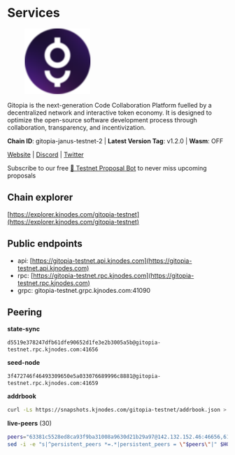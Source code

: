 # Services

<figure><img src="https://raw.githubusercontent.com/kj89/cosmos-images/main/logos/gitopia.png" width="150" alt=""><figcaption></figcaption></figure>

Gitopia is the next-generation Code Collaboration Platform fuelled by  a decentralized network and interactive token economy. It is designed  to optimize the open-source software development process through  collaboration, transparency, and incentivization.

**Chain ID**: gitopia-janus-testnet-2 | **Latest Version Tag**: v1.2.0 | **Wasm**: OFF

[Website](https://gitopia.com/) | [Discord](https://discord.gg/hFTXCGNYDZ) | [Twitter](https://twitter.com/gitopiaDAO)



Subscribe to our free [🤖 Testnet Proposal Bot](https://t.me/kjnodes_testnet_proposal_bot) to never miss upcoming proposals


## Chain explorer
[https://explorer.kjnodes.com/gitopia-testnet](https://explorer.kjnodes.com/gitopia-testnet)

## Public endpoints

* api: [https://gitopia-testnet.api.kjnodes.com](https://gitopia-testnet.api.kjnodes.com)
* rpc: [https://gitopia-testnet.rpc.kjnodes.com](https://gitopia-testnet.rpc.kjnodes.com)
* grpc: gitopia-testnet.grpc.kjnodes.com:41090

## Peering

**state-sync**

```text
d5519e378247dfb61dfe90652d1fe3e2b3005a5b@gitopia-testnet.rpc.kjnodes.com:41656
```

**seed-node**

```text
3f472746f46493309650e5a033076689996c8881@gitopia-testnet.rpc.kjnodes.com:41659
```

**addrbook**
```bash
curl -Ls https://snapshots.kjnodes.com/gitopia-testnet/addrbook.json > $HOME/.gitopia/config/addrbook.json
```

**live-peers** (30)
```bash
peers="63381c5528ed8ca93f9ba31008a9630d21b29a97@142.132.152.46:46656,619a23818cddd40d0b9f57e9754b719da13609bc@65.108.108.52:24656,820024c34989e7605d9367847e1fc2d01ad763bd@65.109.92.235:30656,9c265cb98c21d6748822ca2bed0accacdd8449db@38.242.205.25:26656,52a2fb0aa22551b1ef0155824228924d41c1daa6@85.239.230.213:26656,b745e0c6a1e0c7ec248ec274cfd038ed4bc4c2cf@65.21.134.202:26356,8bec864d68a2542233ba37ac94c723fdf0b8e175@45.151.122.136:656,bd7c6c83af99edf0ee5b857a99997fb9fc8f40a7@65.109.116.204:20556,a8e74ebf033def6fbb28d1b846d7a6c275ad2ef1@65.109.65.163:20556,7e0acc9368640587d09fe0b2ef9cba3549b0ba44@65.108.9.164:20556,5c2a752c9b1952dbed075c56c600c3a79b58c395@195.3.220.140:27036,93c4c73375b5f52020e7e7bd3f901ee28f07e6b7@109.123.243.66:41656,66116d559390844588c67db54b894779cf00d559@5.9.61.237:41656,f13a4cb3ca18c1de6232e901c8feb209f0945954@65.109.65.248:26656,f0a82f850a0da74c32836b125a52bdfd9a78fdd7@65.108.105.48:11356,399d4e19186577b04c23296c4f7ecc53e61080cb@34.143.189.236:26656,4cd60a4dd4211d38d948a86a614f1fd8d3d274eb@75.119.153.139:656,63690ab7cb14823c70f0e6a7f699c6cbbbde529b@1.15.72.152:26656,d5519e378247dfb61dfe90652d1fe3e2b3005a5b@65.109.68.190:41656,7d39b009b329fc1a36457e814378872e67aef5c8@84.46.252.93:26656,f0b8227e40f25eaec0e25b9e91ca199d2d9a1ecb@167.86.94.177:656,89d6b496813ea8f268b8410b34ddb2c86a726b6f@193.34.217.151:26656,247dbc8048be7c024c5f5deee45c18bd2f19bc93@116.203.35.46:36656,03073657e8bc5bcf71e7fd8df281ab8dcbc8821a@45.151.122.130:656,98bdfc67810bf7ac8f5c45b2c677b4bf199eb42e@185.193.67.65:41656,082e95b5d5351e68dcfb24dff802f9064cfd5a4c@65.109.92.241:51056,88ce80cb509fd973e06a552e1a5075d1292545d6@46.166.172.226:26656,ef8bf45c54182573c9a852e8181f43838e198467@185.245.183.253:41656,66f94651fb02f277c90c605a38df549d3c0a9269@75.119.151.217:26656,7da6c90fe420bca73b5274884236134acf49d565@35.168.32.254:26656"
sed -i -e "s|^persistent_peers *=.*|persistent_peers = \"$peers\"|" $HOME/.gitopia/config/config.toml
```
